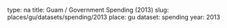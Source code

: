 type: na
title: Guam / Government Spending (2013)
slug: places/gu/datasets/spending/2013
place: gu
dataset: spending
year: 2013
